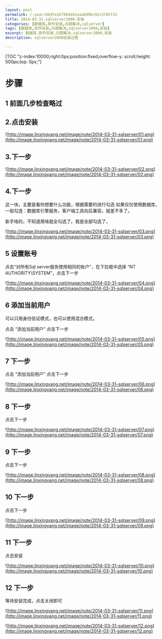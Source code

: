```yaml
---
layout: post
permalink: /:year/bb97a16f894d42aaab09bc92c3785f33
title: 2014-03-31-sqlserver2008-安装
categories: [数据库,软件安装,问题解决,sqlserver]
tags: [数据库,软件安装,问题解决,sqlserver2008,安装]
excerpt: 数据库,软件安装,问题解决,sqlserver2008,安装
description: sqlserver2008安装过程

---
```


[TOC "z-index:10000;right:0px;position:fixed;overflow-y: scroll;height: 500px;top: 0px;"]


# 步骤 #


## 1 前面几步检查略过 ##


## 2.点击安装 ##

![http://image.linxingyang.net/image/note/2014-03-31-sqlserver/01.png](http://image.linxingyang.net/image/note/2014-03-31-sqlserver/01.png)



## 3.下一步 ##


![http://image.linxingyang.net/image/note/2014-03-31-sqlserver/02.png](http://image.linxingyang.net/image/note/2014-03-31-sqlserver/02.png)


## 4.下一步 ##
这一块，主要是看你想要什么功能，根据需要的进行勾选
如果仅仅使用数据库，一般勾选：数据库引擎服务，客户端工具向后兼容，就差不多了。

新手啥的，不知道用啥就全勾选了。我是全部勾选了，


![http://image.linxingyang.net/image/note/2014-03-31-sqlserver/03.png](http://image.linxingyang.net/image/note/2014-03-31-sqlserver/03.png)


## 5 设置账号 ##
点击“对所有Sql server服务使用相同的账户”，在下拉框中选择  “NT AUTHORITY\SYSTEM”，点击下一步


![http://image.linxingyang.net/image/note/2014-03-31-sqlserver/04.png](http://image.linxingyang.net/image/note/2014-03-31-sqlserver/04.png)

## 6 添加当前用户 ##
可以只用身份验证模式，也可以使用混合模式。

点击 “添加当前用户”  点击下一步


![http://image.linxingyang.net/image/note/2014-03-31-sqlserver/05.png](http://image.linxingyang.net/image/note/2014-03-31-sqlserver/05.png)


## 7 下一步 ##

点击 “添加当前用户”  点击下一步


![http://image.linxingyang.net/image/note/2014-03-31-sqlserver/06.png](http://image.linxingyang.net/image/note/2014-03-31-sqlserver/06.png)

## 8 下一步 ##
点击下一步


![http://image.linxingyang.net/image/note/2014-03-31-sqlserver/07.png](http://image.linxingyang.net/image/note/2014-03-31-sqlserver/07.png)


## 9 下一步 ##
点击下一步


![http://image.linxingyang.net/image/note/2014-03-31-sqlserver/08.png](http://image.linxingyang.net/image/note/2014-03-31-sqlserver/08.png)


## 10 下一步 ##
点击下一步


![http://image.linxingyang.net/image/note/2014-03-31-sqlserver/09.png](http://image.linxingyang.net/image/note/2014-03-31-sqlserver/09.png)


## 11 下一步 ##
点击安装


![http://image.linxingyang.net/image/note/2014-03-31-sqlserver/10.png](http://image.linxingyang.net/image/note/2014-03-31-sqlserver/10.png)


## 12 下一步 #
等待安装完成，点击关闭即可


![http://image.linxingyang.net/image/note/2014-03-31-sqlserver/11.png](http://image.linxingyang.net/image/note/2014-03-31-sqlserver/11.png)


![http://image.linxingyang.net/image/note/2014-03-31-sqlserver/12.png](http://image.linxingyang.net/image/note/2014-03-31-sqlserver/12.png)




